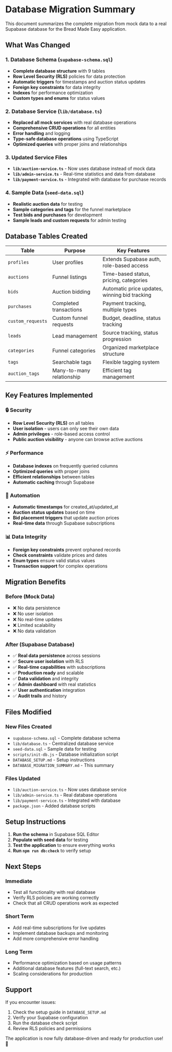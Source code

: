 # Database Migration Summary

This document summarizes the complete migration from mock data to a real Supabase database for the Bread Made Easy application.

## What Was Changed

### 1. Database Schema (`supabase-schema.sql`)
- **Complete database structure** with 9 tables
- **Row Level Security (RLS)** policies for data protection
- **Automatic triggers** for timestamps and auction status updates
- **Foreign key constraints** for data integrity
- **Indexes** for performance optimization
- **Custom types and enums** for status values

### 2. Database Service (`lib/database.ts`)
- **Replaced all mock services** with real database operations
- **Comprehensive CRUD operations** for all entities
- **Error handling** and logging
- **Type-safe database operations** using TypeScript
- **Optimized queries** with proper joins and relationships

### 3. Updated Service Files
- **`lib/auction-service.ts`** - Now uses database instead of mock data
- **`lib/admin-service.ts`** - Real-time statistics and data from database
- **`lib/payment-service.ts`** - Integrated with database for purchase records

### 4. Sample Data (`seed-data.sql`)
- **Realistic auction data** for testing
- **Sample categories and tags** for the funnel marketplace
- **Test bids and purchases** for development
- **Sample leads and custom requests** for admin testing

## Database Tables Created

| Table | Purpose | Key Features |
|-------|---------|--------------|
| `profiles` | User profiles | Extends Supabase auth, role-based access |
| `auctions` | Funnel listings | Time-based status, pricing, categories |
| `bids` | Auction bidding | Automatic price updates, winning bid tracking |
| `purchases` | Completed transactions | Payment tracking, multiple types |
| `custom_requests` | Custom funnel requests | Budget, deadline, status tracking |
| `leads` | Lead management | Source tracking, status progression |
| `categories` | Funnel categories | Organized marketplace structure |
| `tags` | Searchable tags | Flexible tagging system |
| `auction_tags` | Many-to-many relationship | Efficient tag management |

## Key Features Implemented

### 🔒 Security
- **Row Level Security (RLS)** on all tables
- **User isolation** - users can only see their own data
- **Admin privileges** - role-based access control
- **Public auction visibility** - anyone can browse active auctions

### ⚡ Performance
- **Database indexes** on frequently queried columns
- **Optimized queries** with proper joins
- **Efficient relationships** between tables
- **Automatic caching** through Supabase

### 🔄 Automation
- **Automatic timestamps** for created_at/updated_at
- **Auction status updates** based on time
- **Bid placement triggers** that update auction prices
- **Real-time data** through Supabase subscriptions

### 📊 Data Integrity
- **Foreign key constraints** prevent orphaned records
- **Check constraints** validate prices and dates
- **Enum types** ensure valid status values
- **Transaction support** for complex operations

## Migration Benefits

### Before (Mock Data)
- ❌ No data persistence
- ❌ No user isolation
- ❌ No real-time updates
- ❌ Limited scalability
- ❌ No data validation

### After (Supabase Database)
- ✅ **Real data persistence** across sessions
- ✅ **Secure user isolation** with RLS
- ✅ **Real-time capabilities** with subscriptions
- ✅ **Production ready** and scalable
- ✅ **Data validation** and integrity
- ✅ **Admin dashboard** with real statistics
- ✅ **User authentication** integration
- ✅ **Audit trails** and history

## Files Modified

### New Files Created
- `supabase-schema.sql` - Complete database schema
- `lib/database.ts` - Centralized database service
- `seed-data.sql` - Sample data for testing
- `scripts/init-db.js` - Database initialization script
- `DATABASE_SETUP.md` - Setup instructions
- `DATABASE_MIGRATION_SUMMARY.md` - This summary

### Files Updated
- `lib/auction-service.ts` - Now uses database service
- `lib/admin-service.ts` - Real database operations
- `lib/payment-service.ts` - Integrated with database
- `package.json` - Added database scripts

## Setup Instructions

1. **Run the schema** in Supabase SQL Editor
2. **Populate with seed data** for testing
3. **Test the application** to ensure everything works
4. **Run `npm run db:check`** to verify setup

## Next Steps

### Immediate
- Test all functionality with real database
- Verify RLS policies are working correctly
- Check that all CRUD operations work as expected

### Short Term
- Add real-time subscriptions for live updates
- Implement database backups and monitoring
- Add more comprehensive error handling

### Long Term
- Performance optimization based on usage patterns
- Additional database features (full-text search, etc.)
- Scaling considerations for production

## Support

If you encounter issues:
1. Check the setup guide in `DATABASE_SETUP.md`
2. Verify your Supabase configuration
3. Run the database check script
4. Review RLS policies and permissions

The application is now fully database-driven and ready for production use! 🚀
